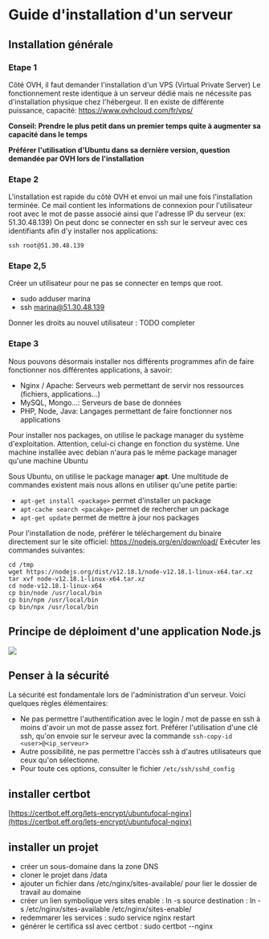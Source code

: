 # Guide d'installation d'un serveur

## Installation générale

### Etape 1

Côté OVH, il faut demander l'installation d'un VPS (Virtual Private Server)
Le fonctionnement reste identique à un serveur dédié mais ne nécessite pas d'installation
physique chez l'hébergeur. Il en existe de différente puissance, capacité: https://www.ovhcloud.com/fr/vps/

**Conseil: Prendre le plus petit dans un premier temps quite à augmenter sa capacité dans le temps**

**Préférer l'utilisation d'Ubuntu dans sa dernière version, question demandée par OVH lors de l'installation**

### Etape 2

L'installation est rapide du côté OVH et envoi un mail une fois l'installation terminée. Ce mail contient
les informations de connexion pour l'utilisateur root avec le mot de passe associé ainsi que l'adresse IP du serveur (ex: 51.30.48.139)
On peut donc se connecter en ssh sur le serveur avec ces identifiants afin d'y installer nos applications:

```
ssh root@51.30.48.139
```

### Etape 2,5

Créer un utilisateur pour ne pas se connecter en temps que root.

-   sudo adduser marina
-   ssh marina@51.30.48.139

Donner les droits au nouvel utilisateur :
TODO completer

### Etape 3

Nous pouvons désormais installer nos différents programmes afin de faire fonctionner nos différentes applications, à savoir:

-   Nginx / Apache: Serveurs web permettant de servir nos ressources (fichiers, applications...)
-   MySQL, Mongo...: Serveurs de base de données
-   PHP, Node, Java: Langages permettant de faire fonctionner nos applications

Pour installer nos packages, on utilise le package manager du système d'exploitation. Attention, celui-ci
change en fonction du système. Une machine installée avec debian n'aura pas le même package manager qu'une machine Ubuntu

Sous Ubuntu, on utilise le package manager **apt**. Une multitude de commandes existent mais nous allons en utiliser qu'une petite partie:

-   `apt-get install <package>` permet d'installer un package
-   `apt-cache search <pacakge>` permet de rechercher un package
-   `apt-get update` permet de mettre à jour nos packages

Pour l'installation de node, préférer le téléchargement du binaire directement sur le site officiel: https://nodejs.org/en/download/
Exécuter les commandes suivantes:

```
cd /tmp
wget https://nodejs.org/dist/v12.18.1/node-v12.18.1-linux-x64.tar.xz
tar xvf node-v12.18.1-linux-x64.tar.xz
cd node-v12.18.1-linux-x64
cp bin/node /usr/local/bin
cp bin/npm /usr/local/bin
cp bin/npx /usr/local/bin
```

## Principe de déploiment d'une application Node.js

[![](https://imgur.com/8OMZg2Q.png)]()

## Penser à la sécurité

La sécurité est fondamentale lors de l'administration d'un serveur. Voici quelques règles élémentaires:

-   Ne pas permettre l'authentification avec le login / mot de passe en ssh à moins d'avoir un mot de passe assez fort. Préférer l'utilisation d'une clé ssh, qu'on envoie sur le serveur avec la commande `ssh-copy-id <user>@<ip_serveur>`
-   Autre possibilité, ne pas permettre l'accès ssh à d'autres utilisateurs que ceux qu'on sélectionne.
-   Pour toute ces options, consulter le fichier `/etc/ssh/sshd_config`

## installer certbot

[https://certbot.eff.org/lets-encrypt/ubuntufocal-nginx](https://certbot.eff.org/lets-encrypt/ubuntufocal-nginx)

## installer un projet

-   créer un sous-domaine dans la zone DNS
-   cloner le projet dans /data
-   ajouter un fichier dans /etc/nginx/sites-available/ pour lier le dossier de travail au domaine
-   créer un lien symbolique vers sites enable : ln -s source destination : ln -s /etc/nginx/sites-available /etc/nginx/sites-enable/
-   redemmarer les services : sudo service nginx restart
-   générer le certifica ssl avec certbot : sudo certbot --nginx
